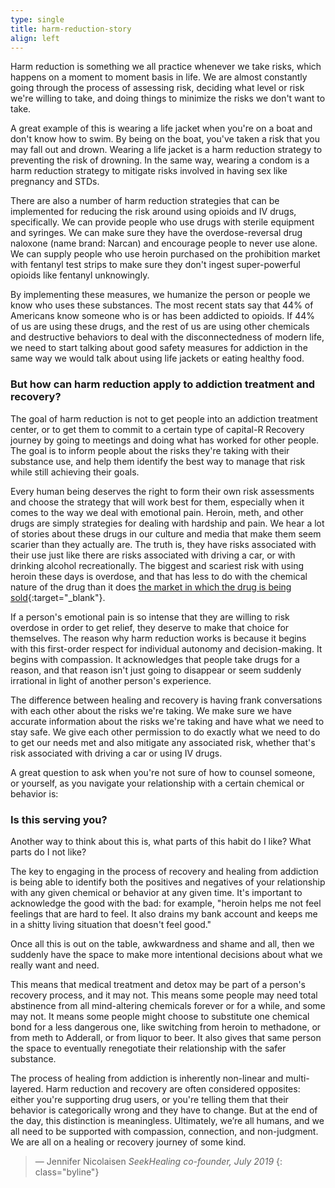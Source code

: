 ```yaml
---
type: single
title: harm-reduction-story
align: left
---
```


Harm reduction is something we all practice whenever we take risks, which happens on a moment to moment basis in life. We are almost constantly going through the process of assessing risk, deciding what level or risk we're willing to take, and doing things to minimize the risks we don't want to take.

A great example of this is wearing a life jacket when you're on a boat and don't know how to swim. By being on the boat, you've taken a risk that you may fall out and drown. Wearing a life jacket is a harm reduction strategy to preventing the risk of drowning. In the same way, wearing a condom is a harm reduction strategy to mitigate risks involved in having sex like pregnancy and STDs.

There are also a number of harm reduction strategies that can be implemented for reducing the risk around using opioids and IV drugs, specifically. We can provide people who use drugs with sterile equipment and syringes. We can make sure they have the overdose-reversal drug naloxone (name brand: Narcan) and encourage people to never use alone. We can supply people who use heroin purchased on the prohibition market with fentanyl test strips to make sure they don't ingest super-powerful opioids like fentanyl unknowingly.

By implementing these measures, we humanize the person or people we know who uses these substances. The most recent stats say that 44% of Americans know someone who is or has been addicted to opioids. If 44% of us are using these drugs, and the rest of us are using other chemicals and destructive behaviors to deal with the disconnectedness of modern life, we need to start talking about good safety measures for addiction in the same way we would talk about using life jackets or eating healthy food.

### But how can harm reduction apply to addiction treatment and recovery?

The goal of harm reduction is not to get people into an addiction treatment center, or to get them to commit to a certain type of capital-R Recovery journey by going to meetings and doing what has worked for other people. The goal is to inform people about the risks they're taking with their substance use, and help them identify the best way to manage that risk while still achieving their goals.

Every human being deserves the right to form their own risk assessments and choose the strategy that will work best for them, especially when it comes to the way we deal with emotional pain.  Heroin, meth, and other drugs are simply strategies for dealing with hardship and pain. We hear a lot of stories about these drugs in our culture and media that make them seem scarier than they actually are. The truth is, they have risks associated with their use just like there are risks associated with driving a car, or with drinking alcohol recreationally. The biggest and scariest risk with using heroin these days is overdose, and that has less to do with the chemical nature of the drug than it does [the market in which the drug is being sold](https://www.cato.org/policy-analysis/alcohol-prohibition-was-failure){:target="_blank"}.

If a person's emotional pain is so intense that they are willing to risk overdose in order to get relief, they deserve to make that choice for themselves. The reason why harm reduction works is because it begins with this first-order respect for individual autonomy and decision-making. It begins with compassion. It acknowledges that people take drugs for a reason, and that reason isn't just going to disappear or seem suddenly irrational in light of another person's experience.

The difference between healing and recovery is having frank conversations with each other about the risks we're taking. We make sure we have accurate information about the risks we're taking and have what we need to stay safe. We give each other permission to do exactly what we need to do to get our needs met and also mitigate any associated risk, whether that's risk associated with driving a car or using IV drugs.

A great question to ask when you're not sure of how to counsel someone, or yourself, as you navigate your relationship with a certain chemical or behavior is:

### Is this serving you?

Another way to think about this is, what parts of this habit do I like? What parts do I not like?

The key to engaging in the process of recovery and healing from addiction is being able to identify both the positives and negatives of your relationship with any given chemical or behavior at any given time. It's important to acknowledge the good with the bad: for example, "heroin helps me not feel feelings that are hard to feel. It also drains my bank account and keeps me in a shitty living situation that doesn't feel good."

Once all this is out on the table, awkwardness and shame and all, then we suddenly have the space to make more intentional decisions about what we really want and need.

This means that medical treatment and detox may be part of a person's recovery process, and it may not. This means some people may need total abstinence from all mind-altering chemicals forever or for a while, and some may not. It means some people might choose to substitute one chemical bond for a less dangerous one, like switching from heroin to methadone, or from meth to Adderall, or from liquor to beer. It also gives that same person the space to eventually renegotiate their relationship with the safer substance.

The process of healing from addiction is inherently non-linear and multi-layered. Harm reduction and recovery are often considered opposites: either you're supporting drug users, or you're telling them that their behavior is categorically wrong and they have to change. But at the end of the day, this distinction is meaningless. Ultimately, we’re all humans, and we all need to be supported with compassion, connection, and non-judgment. We are all on a healing or recovery journey of some kind.

> — Jennifer Nicolaisen
> <cite>SeekHealing co-founder, July 2019</cite>
{: class="byline"}
